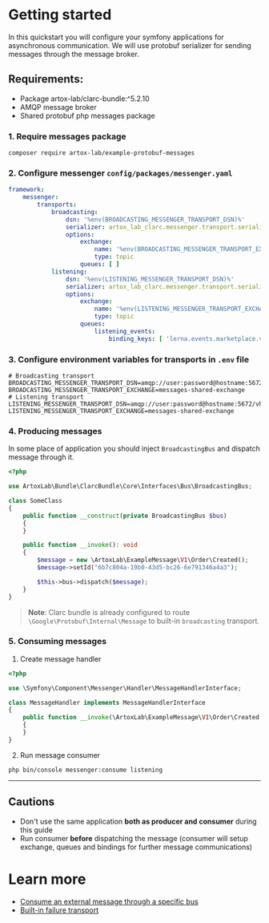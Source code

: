 # Getting started

In this quickstart you will configure your symfony applications for asynchronous communication.
We will use protobuf serializer for sending messages through the message broker. 

## Requirements:

- Package artox-lab/clarc-bundle:^5.2.10
- AMQP message broker
- Shared protobuf php messages package

### 1. Require messages package

```shell
composer require artox-lab/example-protobuf-messages
```

### 2. Configure messenger `config/packages/messenger.yaml`

```yaml
framework:
    messenger:
        transports:
            broadcasting:
                dsn: '%env(BROADCASTING_MESSENGER_TRANSPORT_DSN)%'
                serializer: artox_lab_clarc.messenger.transport.serializer.protobuf_self_origin_stamps
                options:
                    exchange:
                        name: '%env(BROADCASTING_MESSENGER_TRANSPORT_EXCHANGE)%'
                        type: topic
                    queues: [ ]
            listening:
                dsn: '%env(LISTENING_MESSENGER_TRANSPORT_DSN)%'
                serializer: artox_lab_clarc.messenger.transport.serializer.protobuf_self_origin_stamps
                options:
                    exchange:
                        name: '%env(LISTENING_MESSENGER_TRANSPORT_EXCHANGE)%'
                        type: topic
                    queues:
                        listening_events:
                            binding_keys: [ 'lerna.events.marketplace.v1.#' ]
```

### 3. Configure environment variables for transports in `.env` file

```shell
# Broadcasting transport
BROADCASTING_MESSENGER_TRANSPORT_DSN=amqp://user:password@hostname:5672/vhost
BROADCASTING_MESSENGER_TRANSPORT_EXCHANGE=messages-shared-exchange
# Listening transport
LISTENING_MESSENGER_TRANSPORT_DSN=amqp://user:password@hostname:5672/vhost
LISTENING_MESSENGER_TRANSPORT_EXCHANGE=messages-shared-exchange
```

### 4. Producing messages

In some place of application you should inject `BroadcastingBus` and dispatch message through it.

```php
<?php

use ArtoxLab\Bundle\ClarcBundle\Core\Interfaces\Bus\BroadcastingBus;

class SomeClass
{
    public function __construct(private BroadcastingBus $bus)
    {
    }

    public function __invoke(): void
    {
        $message = new \ArtoxLab\ExampleMessage\V1\Order\Created();
        $message->setId("6b7c804a-19b0-43d5-bc26-6e791346a4a3");

        $this->bus->dispatch($message);
    }
}
```

> **Note**: Clarc bundle is already configured to route `\Google\Protobuf\Internal\Message` to built-in `broadcasting` transport.

### 5. Consuming messages

1. Create message handler

```php
<?php

use \Symfony\Component\Messenger\Handler\MessageHandlerInterface;

class MessageHandler implements MessageHandlerInterface
{
    public function __invoke(\ArtoxLab\ExampleMessage\V1\Order\Created $message)
    {
    }
}
```

2. Run message consumer

```shell
php bin/console messenger:consume listening
```

---

## Cautions
- Don't use the same application **both as producer and consumer** during this guide
- Run consumer **before** dispatching the message (consumer will setup exchange, queues and bindings for further message communications)

# Learn more

- [Consume an external message through a specific bus](consume_an_external_message_through_s_specific_bus.md)
- [Built-in failure transport](built_in_failure_transport.md)
